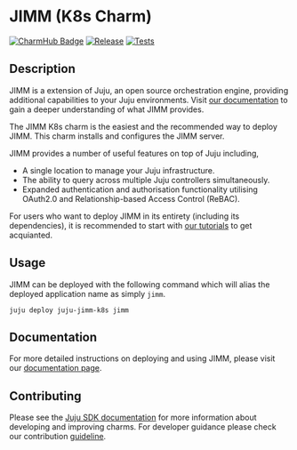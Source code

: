 # JIMM (K8s Charm)

[![CharmHub Badge](https://charmhub.io/juju-jimm-k8s/badge.svg)](https://charmhub.io/juju-jimm-k8s)
[![Release](https://github.com/canonical/jimm-k8s-operator/actions/workflows/publish.yaml/badge.svg)](https://github.com/canonical/jimm-k8s-operator/actions/workflows/publish.yaml)
[![Tests](https://github.com/canonical/jimm-k8s-operator/actions/workflows/test.yaml/badge.svg)](https://github.com/canonical/jimm-k8s-operator/actions/workflows/test.yaml)

## Description

JIMM is a extension of Juju, an open source orchestration engine, providing additional capabilities to your Juju environments.
Visit [our documentation](https://canonical-jaas-documentation.readthedocs-hosted.com/en/latest/) to gain a deeper understanding of what JIMM provides.

The JIMM K8s charm is the easiest and the recommended way to deploy JIMM. This charm installs and configures the JIMM server.

JIMM provides a number of useful features on top of Juju including,
- A single location to manage your Juju infrastructure.
- The ability to query across multiple Juju controllers simultaneously.
- Expanded authentication and authorisation functionality utilising OAuth2.0 and Relationship-based Access Control (ReBAC).

For users who want to deploy JIMM in its entirety (including its dependencies), it is recommended to start with [our tutorials](https://canonical-jaas-documentation.readthedocs-hosted.com/en/latest/tutorial) to get acquianted.

## Usage

JIMM can be deployed with the following command which will alias the deployed application name as simply `jimm`.

```
juju deploy juju-jimm-k8s jimm
```

## Documentation

For more detailed instructions on deploying and using JIMM, please visit our [documentation page](https://canonical-jaas-documentation.readthedocs-hosted.com/en/latest/).

## Contributing

Please see the [Juju SDK documentation](https://juju.is/docs/sdk) for more information about developing and improving charms. For developer guidance please check our contribution [guideline](CONTRIBUTING.md).
